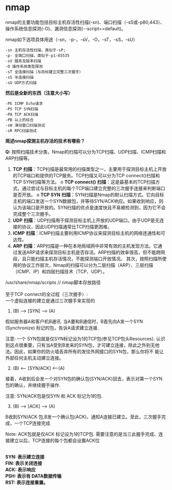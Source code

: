 # nmap

nmap的主要功能包括目标主机存活性扫描(-sn)、端口扫描（-sS或-p80,443）、操作系统信息探测(-O)、漏洞信息探测(--script==default)。

nmap如下选项具体用途（-sn，-p-，-sV，-O，-sT，-sS，-sU）

```
-sn 主机存活性扫描，类似于-sP;
-p- 全端口扫描，类似于-p1-65535
-sV 服务及版本扫描
-O 操作系统类型探测
-sT 全连接扫描（与目标建立完整三次握手）
-sS 半连接扫描
-sU UDP方式扫描
```

**然后是全新的东西（注意大小写）**

```
-PE ICMP Echo请求
-PS TCP SYN扫描
-PA TCP ACK扫描
-PB 以上的综合
-sW 滑动窗口扫描测试
-sR RPC扫描测试
```

**简述nmap探测主机存活的技术有哪些？**

**Q:** 按照扫描技术分类，Nmap的扫描可以分为TCP扫描、UDP扫描、ICMP扫描和ARP扫描等。

1. **TCP** **扫描**：TCP扫描是最常用的扫描类型之一，主要用于探测目标主机上开放的TCP端口和提供的TCP服务。TCP扫描又可以分为TCP connect()扫描和TCP SYN扫描等方法。 o **TCP connect()** **扫描**：这是最基本的TCP扫描方式，通过尝试与目标主机的每个TCP端口建立完整的三次握手连接来判断端口是否开放。 o **TCP SYN** **扫描**：SYN扫描是Nmap的默认扫描方式。它向目标主机的端口发送一个SYN数据包，并等待SYN/ACK响应。如果收到响应，则认为该端口是开放的。SYN扫描的优点是速度快且不易被检测到，因为它不会完成整个三次握手。
2. **UDP** **扫描**：UDP扫描用于探测目标主机上开放的UDP端口。由于UDP是无连接的协议，因此UDP扫描通常比TCP扫描更困难。
3. **ICMP** **扫描**：ICMP扫描主要利用ICMP协议来探测目标主机的网络连通性和可达性。
4. **ARP** **扫描**：ARP扫描是一种在本地局域网中非常有效的主机发现方法。它通过发送ARP请求来探测目标主机是否存活。ARP扫描的效率很高，但不能跨网段，且只能扫描主机存活情况，不能探测端口开放情况。 其次，按照扫描所使用的协议工作层次，Nmap的扫描可以分为二层扫描（ARP）、三层扫描（ICMP、IP）和四层扫描技术（TCP、UDP）。

/usr/share/nmap/scripts // nmap脚本存放路径\
\
至于TCP connect的全过程（三次握手）:\
一个虚拟连接的建立是通过三次握手来实现的

1. (B) --> \[SYN] --> (A)

假如服务器A和客户机B通讯. 当A要和B通信时，B首先向A发一个SYN (Synchronize) 标记的包，告诉A请求建立连接.

注意: 一个 SYN包就是仅SYN标记设为1的TCP包(参见TCP包头Resources). 认识到这点很重要，只有当A受到B发来的SYN包，才可建立连接，除此之外别无他法。因此，如果你的防火墙丢弃所有的发往外网接口的SYN包，那么你将不 能让外部任何主机主动建立连接。

2. (B) <-- \[SYN/ACK] <--(A)

接着，A收到后会发一个对SYN包的确认包(SYN/ACK)回去，表示对第一个SYN包的确认，并继续握手操作.

注意: SYN/ACK包是仅SYN 和 ACK 标记为1的包.

3. (B) --> \[ACK] --> (A)

B收到SYN/ACK 包,B发一个确认包(ACK)，通知A连接已建立。至此，三次握手完成，一个TCP连接完成

Note: ACK包就是仅ACK 标记设为1的TCP包. 需要注意的是当三此握手完成、连接建立以后，TCP连接的每个包都会设置ACK位

\
**SYN: 表示建立连接**\
**FIN: 表示关闭连接**\
**ACK: 表示响应**\
**PSH: 表示有 DATA数据传输**\
**RST: 表示连接重置。**
